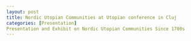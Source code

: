 ```yaml
--- 
layout: post 
title: Nordic Utopian Communities at Utopian conference in Cluj 
categories: [Presentation] 
Presentation and Exhibit on Nordic Utopian Communities Since 1700s
--- 
```

